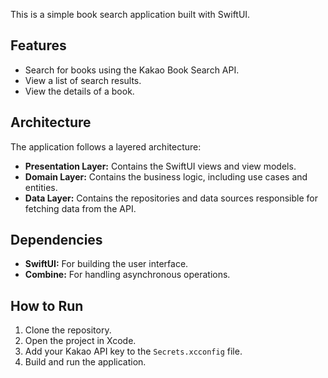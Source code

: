 This is a simple book search application built with SwiftUI.

## Features

- Search for books using the Kakao Book Search API.
- View a list of search results.
- View the details of a book.

## Architecture

The application follows a layered architecture:

- **Presentation Layer:** Contains the SwiftUI views and view models.
- **Domain Layer:** Contains the business logic, including use cases and entities.
- **Data Layer:** Contains the repositories and data sources responsible for fetching data from the API.

## Dependencies

- **SwiftUI:** For building the user interface.
- **Combine:** For handling asynchronous operations.

## How to Run

1. Clone the repository.
2. Open the project in Xcode.
3. Add your Kakao API key to the `Secrets.xcconfig` file.
4. Build and run the application.
